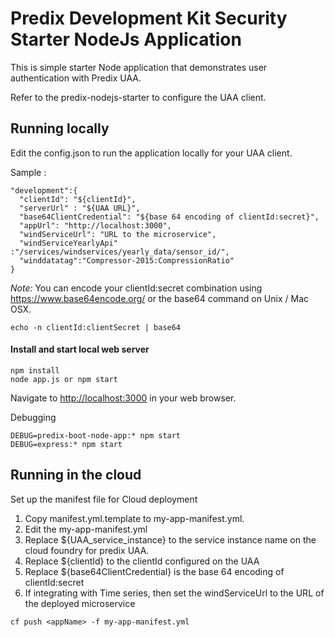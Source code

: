 Predix Development Kit Security Starter NodeJs Application
==========================================================

This is simple starter Node application that demonstrates user authentication with Predix UAA.

Refer to the predix-nodejs-starter to configure the UAA client.

## Running locally
Edit the config.json to run the application locally for your UAA client.

Sample :
```
"development":{
  "clientId": "${clientId}",
  "serverUrl" : "${UAA URL}",
  "base64ClientCredential": "${base 64 encoding of clientId:secret}",
  "appUrl": "http://localhost:3000",
  "windServiceUrl": "URL to the microservice",
  "windServiceYearlyApi" :"/services/windservices/yearly_data/sensor_id/",
  "winddatatag":"Compressor-2015:CompressionRatio"
}
```
*Note:* You can encode your clientId:secret combination using <https://www.base64encode.org/> or the base64 command on Unix / Mac OSX.

`echo -n clientId:clientSecret | base64`

#### Install and start local web server
```
npm install
node app.js or npm start
```
Navigate to <http://localhost:3000> in your web browser.

Debugging  
```
DEBUG=predix-boot-node-app:* npm start
DEBUG=express:* npm start
```
## Running in the cloud

Set up the manifest file for Cloud deployment

1. Copy manifest.yml.template to my-app-manifest.yml.
2. Edit the my-app-manifest.yml
  1. Replace ${UAA_service_instance} to the service instance name on the cloud foundry for predix UAA.
  2. Replace ${clientId} to the clientId configured on the UAA
  3. Replace ${base64ClientCredential} is the base 64 encoding of clientId:secret
  4. If integrating with Time series, then set the windServiceUrl to the URL of the deployed microservice

`cf push <appName> -f my-app-manifest.yml`
